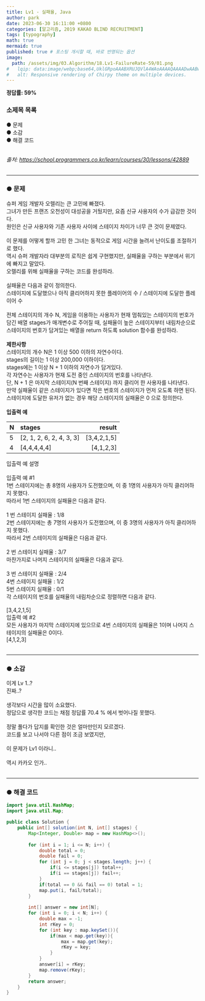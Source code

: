 ```yaml
---
title: Lv1 - 실패율, Java
author: park
date: 2023-06-30 16:11:00 +0800
categories: [알고리즘, 2019 KAKAO BLIND RECRUITMENT]
tags: [typography]
math: true
mermaid: true
published: true # 포스팅 개시할 때, 바로 반영되는 옵션
image: 
  path: /assets/img/03.Algorithm/18.Lv1-FailureRate-59/01.png
#   lqip: data:image/webp;base64,UklGRpoAAABXRUJQVlA4WAoAAAAQAAAADwAABwAAQUxQSDIAAAARL0AmbZurmr57yyIiqE8oiG0bejIYEQTgqiDA9vqnsUSI6H+oAERp2HZ65qP/VIAWAFZQOCBCAAAA8AEAnQEqEAAIAAVAfCWkAALp8sF8rgRgAP7o9FDvMCkMde9PK7euH5M1m6VWoDXf2FkP3BqV0ZYbO6NA/VFIAAAA
#   alt: Responsive rendering of Chirpy theme on multiple devices.
---
```


<b>정답률: 59%</b><br>

### 소제목 목록
● 문제<br/>
● 소감<br/>
● 해결 코드<br/>
<br/>

<i>출처: https://school.programmers.co.kr/learn/courses/30/lessons/42889</i><br>
<br/>

---

### ● 문제

슈퍼 게임 개발자 오렐리는 큰 고민에 빠졌다.<br>
그녀가 만든 프랜즈 오천성이 대성공을 거뒀지만, 요즘 신규 사용자의 수가 급감한 것이다.<br>
원인은 신규 사용자와 기존 사용자 사이에 스테이지 차이가 너무 큰 것이 문제였다.<br>
<br>
이 문제를 어떻게 할까 고민 한 그녀는 동적으로 게임 시간을 늘려서 난이도를 조절하기로 했다.<br>
역시 슈퍼 개발자라 대부분의 로직은 쉽게 구현했지만, 실패율을 구하는 부분에서 위기에 빠지고 말았다.<br>
오렐리를 위해 실패율을 구하는 코드를 완성하라.<br>
<br>
실패율은 다음과 같이 정의한다.<br>
스테이지에 도달했으나 아직 클리어하지 못한 플레이어의 수 / 스테이지에 도달한 플레이어 수<br>
<br>
전체 스테이지의 개수 N, 게임을 이용하는 사용자가 현재 멈춰있는 스테이지의 번호가 담긴 배열 stages가 매개변수로 주어질 때, 실패율이 높은 스테이지부터 내림차순으로 스테이지의 번호가 담겨있는 배열을 return 하도록 solution 함수를 완성하라.<br>
<br>
<b>제한사항</b><br>
스테이지의 개수 N은 1 이상 500 이하의 자연수이다.<br>
stages의 길이는 1 이상 200,000 이하이다.<br>
stages에는 1 이상 N + 1 이하의 자연수가 담겨있다.<br>
각 자연수는 사용자가 현재 도전 중인 스테이지의 번호를 나타낸다.<br>
단, N + 1 은 마지막 스테이지(N 번째 스테이지) 까지 클리어 한 사용자를 나타낸다.<br>
만약 실패율이 같은 스테이지가 있다면 작은 번호의 스테이지가 먼저 오도록 하면 된다.<br>
스테이지에 도달한 유저가 없는 경우 해당 스테이지의 실패율은 0 으로 정의한다.<br>
<br>
<b>입출력 예</b><br>

| N                       | stages    | result |
|:------------------------|:----------|--------:|
| 5                       | [2, 1, 2, 6, 2, 4, 3, 3]         | [3,4,2,1,5]       |
| 4                       | [4,4,4,4,4]         | [4,1,2,3]       |

입출력 예 설명<br>
<br>
입출력 예 #1<br>
1번 스테이지에는 총 8명의 사용자가 도전했으며, 이 중 1명의 사용자가 아직 클리어하지 못했다.<br>
따라서 1번 스테이지의 실패율은 다음과 같다.<br>
<br>
1 번 스테이지 실패율 : 1/8<br>
2번 스테이지에는 총 7명의 사용자가 도전했으며, 이 중 3명의 사용자가 아직 클리어하지 못했다.<br>
따라서 2번 스테이지의 실패율은 다음과 같다.<br>
<br>
2 번 스테이지 실패율 : 3/7<br>
마찬가지로 나머지 스테이지의 실패율은 다음과 같다.<br>
<br>
3 번 스테이지 실패율 : 2/4<br>
4번 스테이지 실패율 : 1/2<br>
5번 스테이지 실패율 : 0/1<br>
각 스테이지의 번호를 실패율의 내림차순으로 정렬하면 다음과 같다.<br>
<br>
[3,4,2,1,5]
<br>
입출력 예 #2<br>
모든 사용자가 마지막 스테이지에 있으므로 4번 스테이지의 실패율은 1이며 나머지 스테이지의 실패율은 0이다.<br>
[4,1,2,3]<br>
<br>

---

### ● 소감

이게 Lv 1..?<br>
진짜..?<br>
<br>
생각보다 시간을 많이 소요했다.<br>
정답으로 생각한 코드는 채점 정답률 70.4 % 에서 벗어나질 못했다.<br>
<br>
정말 풀다가 답지를 확인한 것은 얼마만인지 모르겠다.<br>
코드를 보고 나서야 다른 점이 조금 보였지만,<br>
<br>
이 문제가 Lv1 이라니..<br>
<br>
역시 카카오 인가..<br>
<br>

---

### ● 해결 코드

```java
import java.util.HashMap;
import java.util.Map;

public class Solution {
    public int[] solution(int N, int[] stages) {
        Map<Integer, Double> map = new HashMap<>();
        
        for (int i = 1; i <= N; i++) {
            double total = 0;
            double fail = 0;
            for (int j = 0; j < stages.length; j++) {
                if(i <= stages[j]) total++;
                if(i == stages[j]) fail++;
            }
            if(total == 0 && fail == 0) total = 1;
            map.put(i, fail/total);
        }
    
        int[] answer = new int[N];
        for (int i = 0; i < N; i++) {
            double max = -1;
            int rKey = 0;
            for (int key : map.keySet()){
                if(max < map.get(key)){
                    max = map.get(key);
                    rKey = key;
                }
            }
            answer[i] = rKey;
            map.remove(rKey);
        }
        return answer;
    }
}
```